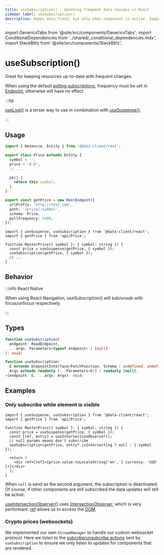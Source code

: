 ```yaml
---
title: useSubscription() - Updating frequent data changes in React
sidebar_label: useSubscription()
description: Keeps data fresh, but only when component is active. Supports polling, websockets, and SSE.
---
```


import GenericsTabs from '@site/src/components/GenericsTabs';
import ConditionalDependencies from '../shared/\_conditional_dependencies.mdx';
import StackBlitz from '@site/src/components/StackBlitz';

# useSubscription()

Great for keeping resources up-to-date with frequent changes.

When using the default [polling subscriptions](./PollingSubscription), frequency must be set in
[Endpoint](/rest/api/Endpoint), otherwise will have no effect.

:::tip

[useLive()](./useLive.md) is a terser way to use in combination with [useSuspense()](./useSuspense.md),

:::

## Usage

```typescript title="api/Price"
import { Resource, Entity } from '@data-client/rest';

export class Price extends Entity {
  symbol = '';
  price = '0.0';
  // ...

  pk() {
    return this.symbol;
  }
}

export const getPrice = new RestEndpont({
  urlPrefix: 'http://test.com',
  path: '/price/:symbol',
  schema: Price,
  pollFrequency: 5000,
});
```

```tsx title="MasterPrice"
import { useSuspense, useSubscription } from '@data-client/react';
import { getPrice } from 'api/Price';

function MasterPrice({ symbol }: { symbol: string }) {
  const price = useSuspense(getPrice, { symbol });
  useSubscription(getPrice, { symbol });
  // ...
}
```


## Behavior

<ConditionalDependencies hook="useSubscription" />

:::info React Native

When using React Navigation, useSubscription() will sub/unsub with focus/unfocus respectively.

:::

## Types

<GenericsTabs>

```typescript
function useSubscription(
  endpoint: ReadEndpoint,
  ...args: Parameters<typeof endpoint> | [null]
): void;
```

```typescript
function useSubscription<
  E extends EndpointInterface<FetchFunction, Schema | undefined, undefined>,
  Args extends readonly [...Parameters<E>] | readonly [null],
>(endpoint: E, ...args: Args): void;
```

</GenericsTabs>

## Examples

### Only subscribe while element is visible

```tsx title="MasterPrice.tsx"
import { useSuspense, useSubscription } from '@data-client/react';
import { getPrice } from 'api/Price';

function MasterPrice({ symbol }: { symbol: string }) {
  const price = useSuspense(getPrice, { symbol });
  const [ref, entry] = useIntersectionObserver();
  // null params means don't subscribe
  useSubscription(getPrice, entry?.isIntersecting ? null : { symbol });

  return (
    <div ref={ref}>{price.value.toLocaleString('en', { currency: 'USD' })}</div>
  );
}
```

When `null` is send as the second argument, the subscription is deactivated. Of course,
if other components are still subscribed the data updates will still be active.

[useIntersectionObserver()](https://usehooks.com/useintersectionobserver) uses [IntersectionObserver](https://developer.mozilla.org/en-US/docs/Web/API/Intersection_Observer_API), which is very performant. [ref](https://react.dev/reference/react/useRef) allows
us to access the [DOM](https://developer.mozilla.org/en-US/docs/Web/API/Document_Object_Model).

### Crypto prices (websockets)

We implemented our own `StreamManager` to handle our custom websocket protocol. Here we listen to the [subcribe/unsubcribe
actions](./Actions.md#subscribe) sent by `useSubscription` to ensure we only listen to updates for components that are rendered.

<StackBlitz app="coin-app" file="src/resources/StreamManager.ts,src/resources/Ticker.ts,src/pages/Home/AssetPrice.tsx" height="600" />
